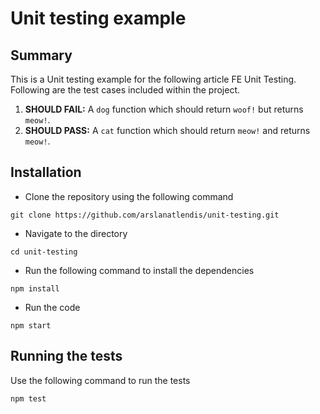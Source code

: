 # Unit testing example

## Summary

This is a Unit testing example for the following article FE Unit Testing. Following are the test cases included within the project.

1. **SHOULD FAIL:** A `dog` function which should return `woof!` but returns `meow!`.
2. **SHOULD PASS:** A `cat` function which should return `meow!` and returns `meow!`.

## Installation

- Clone the repository using the following command

```shell
git clone https://github.com/arslanatlendis/unit-testing.git
```

- Navigate to the directory

```shell
cd unit-testing
```

- Run the following command to install the dependencies

```shell
npm install
```

- Run the code

```shell
npm start
```

## Running the tests

Use the following command to run the tests

```shell
npm test
```
